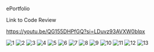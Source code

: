 ePortfolio

Link to Code Review

https://youtu.be/QG155DHPfGQ?si=LDuvz93AVXW0bIpx


![1](https://github.com/michelleredmond/michelleredmond.github.io/assets/79543604/e4a6bcdd-0b58-49d5-97ac-6258c492eaed)
![2](https://github.com/michelleredmond/michelleredmond.github.io/assets/79543604/c7e2c06d-35e0-4ba1-93f0-b3bda21241d7)
![3](https://github.com/michelleredmond/michelleredmond.github.io/assets/79543604/e3667409-97b2-4375-82d2-6b429d87d5f0)
![4](https://github.com/michelleredmond/michelleredmond.github.io/assets/79543604/6d5d13c7-a5b8-4f7f-addf-88a00b934828)
![5](https://github.com/michelleredmond/michelleredmond.github.io/assets/79543604/4a035dc7-7ff5-4b99-aa27-807241b6c9bb)
![6](https://github.com/michelleredmond/michelleredmond.github.io/assets/79543604/9344d456-41d8-4ff1-8562-45f5f818fc8b)
![7](https://github.com/michelleredmond/michelleredmond.github.io/assets/79543604/68818d77-6bdb-4deb-b46d-061fa707a199)
![8](https://github.com/michelleredmond/michelleredmond.github.io/assets/79543604/8756692a-fd69-4fae-8e73-ab3696f4d47b)
![9](https://github.com/michelleredmond/michelleredmond.github.io/assets/79543604/92f8fd27-98d1-4cbd-9414-d0fc7bdef7c7)
![10](https://github.com/michelleredmond/michelleredmond.github.io/assets/79543604/da1c7618-f7f2-42ad-bd34-fbe5c9fc85cb)
![11](https://github.com/michelleredmond/michelleredmond.github.io/assets/79543604/516e6b94-70a2-4cf3-a786-e83aa098db45)
![12](https://github.com/michelleredmond/michelleredmond.github.io/assets/79543604/1620a875-4ffc-484b-8d5b-31e6b0cbaa8e)
![13](https://github.com/michelleredmond/michelleredmond.github.io/assets/79543604/f6d86d69-257b-4f0e-8f0b-75feb4a1c054)



  




